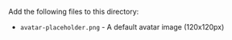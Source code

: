 Add the following files to this directory:

- `avatar-placeholder.png` - A default avatar image (120x120px)

